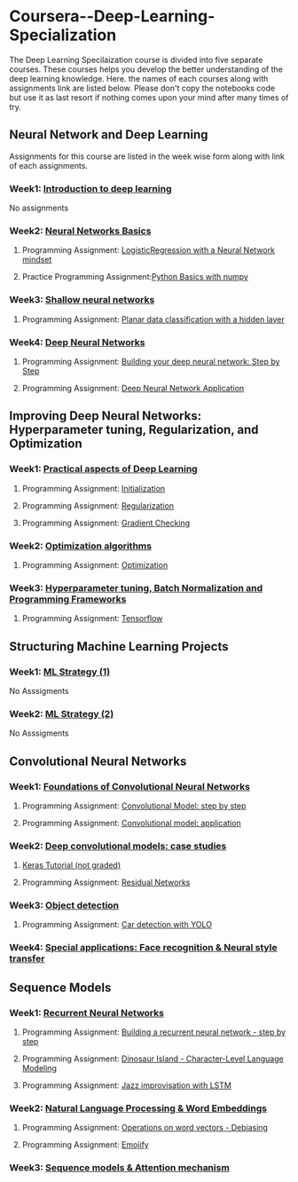 # Coursera--Deep-Learning-Specialization

The Deep Learning Specilaization course is divided into five separate courses. These courses helps you develop the better understanding of the deep learning knowledge. Here. the names of each courses along with assignments link are listed below. Please don't copy the notebooks code but use it as last resort if nothing comes upon your mind after many times of try.

## Neural Network and Deep Learning

Assignments for this course are listed in the week wise form along with link of each assignments.

### Week1: [Introduction to deep learning](./Neural-Networks-and-Deep-Learning/Week1)

 No assignments

### Week2: [Neural Networks Basics](./Neural-Networks-and-Deep-Learning/Week2)

1. Programming Assignment: [LogisticRegression with a Neural Network mindset](./Neural-Networks-and-Deep-Learning/Week2/Logistic_Regression_with_a_Neural_Network_mindset_v6a.ipynb)

2. Practice Programming Assignment:[Python Basics with numpy](./Neural-Networks-and-Deep-Learning/Week2/Python_Basics_With_Numpy_v3a.ipynb)

### Week3: [Shallow neural networks](./Neural-Networks-and-Deep-Learning/Week3)

1. Programming Assignment: [Planar data classification with a hidden layer](./Neural-Networks-and-Deep-Learning/Week3/Planar_data_classification_with_onehidden_layer_v6c.ipynb)

### Week4: [Deep Neural Networks](./Neural-Networks-and-Deep-Learning/Week4)

1. Programming Assignment: [Building your deep neural network: Step by Step](./Neural-Networks-and-Deep-Learning/Week4/Building_your_Deep_Neural_Network_Step_by_Step_v8a.ipynb)

2. Programming Assignment: [Deep Neural Network Application](./Neural-Networks-and-Deep-Learning/Week4/Deep+Neural+Network+-+Application+v8.ipynb)
  
## Improving Deep Neural Networks: Hyperparameter tuning, Regularization, and Optimization


### Week1: [Practical aspects of Deep Learning](./Improving-Deep-Neural-Networks/Week1)

 1. Programming Assignment: [Initialization](./Improving-Deep-Neural-Networks/Week1/Initialization.ipynb)

 2. Programming Assignment: [Regularization](./Improving-Deep-Neural-Networks/Week1/Regularization_v2a.ipynb)

 3. Programming Assignment: [Gradient Checking](./Improving-Deep-Neural-Networks/Week1/Gradient+Checking+v1.ipynb)

 ### Week2: [Optimization algorithms](./Improving-Deep-Neural-Networks/Week2)

 1. Programming Assignment: [Optimization](./Improving-Deep-Neural-Networks/Week2/Optimization_methods_v1b.ipynb)

 ### Week3: [Hyperparameter tuning, Batch Normalization and Programming Frameworks](./Improving-Deep-Neural-Networks/Week3)

 1. Programming Assignment: [Tensorflow](./Improving-Deep-Neural-Networks/Week3/TensorFlow_Tutorial_v3b.ipynb)

## Structuring Machine Learning Projects

### Week1: [ML Strategy (1)](./Structuring-Machine-Learning-Projects/Week1)

 No Asssigments

### Week2: [ML Strategy (2)](./Structuring-Machine-Learning-Projects/Week2)

 No Asssigments

## Convolutional Neural Networks

### Week1: [Foundations of Convolutional Neural Networks](./Convolutional-Neural-Networks/Week1)

1. Programming Assignment: [Convolutional Model: step by step](./Convolutional-Neural-Networks/Week1/Convolution_model_Step_by_Step_v2a.ipynb)

2. Programming Assignment: [Convolutional model: application](./Convolutional-Neural-Networks/Week1/Convolution_model_Application_v1a.ipynb)

### Week2: [Deep convolutional models: case studies](./Convolutional-Neural-Networks/Week2)

1. [Keras Tutorial (not graded)](./Convolutional-Neural-Networks/Week2/Keras_Tutorial_v2a.ipynb)

2. Programming Assignment: [Residual Networks](./Convolutional-Neural-Networks/Week2/Residual_Networks_v2a.ipynb)

### Week3: [Object detection](./Convolutional-Neural-Networks/Week3)

1. Programming Assignment: [Car detection with YOLO](./Convolutional-Neural-Networks/Week3/Autonomous_driving_application_Car_detection_v3a.ipynb)

### Week4: [Special applications: Face recognition & Neural style transfer](./Convolutional-Neural-Networks/Week4)

## Sequence Models
    
### Week1: [Recurrent Neural Networks](./Sequence-Models/Week1)

1. Programming Assignment: [Building a recurrent neural network - step by step](./Sequence-Models/Week1/Building_a_Recurrent_Neural_Network_Step_by_Step_v3b.ipynb)

2. Programming Assignment: [Dinosaur Island - Character-Level Language Modeling](./Sequence-Models/Week1/Dinosaurus_Island_Character_level_language_model_final_v3b.ipynb)

3. Programming Assignment: [Jazz improvisation with LSTM](./Sequence-Models/Week1/Improvise_a_Jazz_Solo_with_an_LSTM_Network_v3a.ipynb)

### Week2: [Natural Language Processing & Word Embeddings](./Sequence-Models/Week2)

1. Programming Assignment: [Operations on word vectors - Debiasing](./Sequence-Models/Week2/Operations_on_word_vectors_v2a.ipynb)

2. Programming Assignment: [Emojify](./Sequence-Models/Week2/Emojify_v2a.ipynb)

### Week3: [Sequence models & Attention mechanism](./Sequence-Models/Week3)
